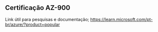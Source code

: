 ## Certificação AZ-900 

Link útil para pesquisas e documentação;
    https://learn.microsoft.com/pt-br/azure/?product=popular